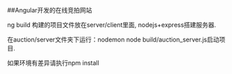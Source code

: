 ##Angular开发的在线竞拍网站

ng build 构建的项目文件放在server/client里面, nodejs+express搭建服务器.

在auction/server文件夹下运行：nodemon node build/auction_server.js启动项目.

如果环境有差异请执行npm install
